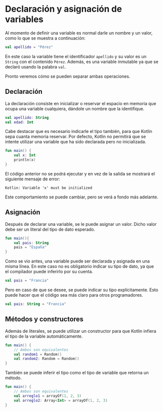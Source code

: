 # Declaración y asignación de variables

Al momento de definir una variable es normal darle un nombre y un valor, como lo que se muestra a continuación:

```kotlin
val apellido = "Pérez"
```

En este caso la variable tiene el identificador `apellido` y su valor es un `String` con el contenido `Pérez`.
Además, es una variable inmutable ya que se declaró usando la palabra `val`.

Pronto veremos cómo se pueden separar ambas operaciones.

## Declaración

La declaración consiste en inicializar o reservar el espacio en memoria que ocupa una variable cualquiera, dándole un nombre que la identifique.

```kotlin
val apellido: String
val edad: Int
```

Cabe destacar que es necesario indicarle el tipo también, para que Kotlin sepa cuanta memoria reservar.
Por defecto, Kotlin no permitirá que se intente utilizar una variable que ha sido declarada pero no inicializada.

```kotlin
fun main() {
    val x: Int
    println(x)
}
```

El código anterior no se podrá ejecutar y en vez de la salida se mostrará el siguiente mensaje de error:

```text
Kotlin: Variable 'x' must be initialized
```

Este comportamiento se puede cambiar, pero se verá a fondo más adelante.

## Asignación

Después de declarar una variable, se le puede asignar un valor.
Dicho valor debe ser un literal del tipo de dato esperado.

```kotlin
fun main(){
    val pais: String
    pais = "España"
}
```

Como se vio antes, una variable puede ser declarada y asignada en una misma línea.
En este caso no es obligatorio indicar su tipo de dato, ya que el compilador puede inferirlo por su cuenta.

```kotlin
val pais = "Francia"
```

Pero en caso de que se desee, se puede indicar su tipo explícitamente.
Esto puede hacer que el código sea más claro para otros programadores.

```kotlin
val pais: String = "Francia"
```

## Métodos y constructores

Además de literales, se puede utilizar un constructor para que Kotlin infiera el tipo de la variable automáticamente.

```kotlin
fun main() {
    // Ambos son equivalentes
    val random1 = Random()
    val random2: Random = Random()
}
```

También se puede inferir el tipo como el tipo de variable que retorna un método.

```kotlin
fun main() {
    // Ambos son equivalentes
    val arreglo1 = arrayOf(1, 2, 3)
    val arreglo2: Array<Int> = arrayOf(1, 2, 3)
}
```
